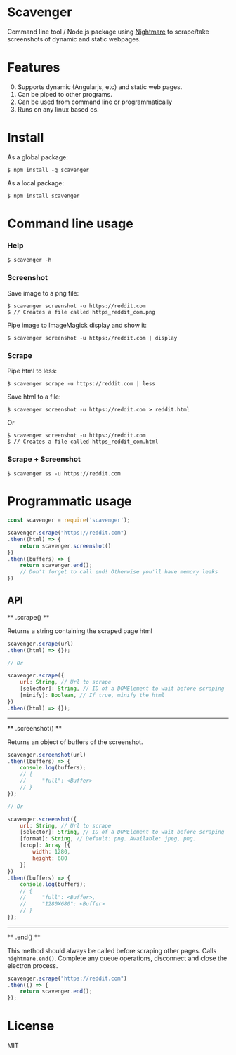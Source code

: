 # Scavenger

Command line tool / Node.js package using [Nightmare](http://www.nightmarejs.org/) to scrape/take screenshots of dynamic and static webpages.

# Features

0. Supports dynamic (Angularjs, etc) and static web pages.
0. Can be piped to other programs.
0. Can be used from command line or programmatically
0. Runs on any linux based os.

# Install

As a global package:
```shell
$ npm install -g scavenger
```
As a local package:
```shell
$ npm install scavenger
```

# Command line usage

### Help
```shell
$ scavenger -h
```

### Screenshot
Save image to a png file:
```shell
$ scavenger screenshot -u https://reddit.com
$ // Creates a file called https_reddit_com.png
```
Pipe image to ImageMagick display and show it:
```shell
$ scavenger screenshot -u https://reddit.com | display
```

### Scrape
Pipe html to less:
```shell
$ scavenger scrape -u https://reddit.com | less
```
Save html to a file:
```shell
$ scavenger screenshot -u https://reddit.com > reddit.html
```
Or
```shell
$ scavenger screenshot -u https://reddit.com
$ // Creates a file called https_reddit_com.html
```

### Scrape + Screenshot
```shell
$ scavenger ss -u https://reddit.com
```


# Programmatic usage
```javascript
const scavenger = require('scavenger');

scavenger.scrape("https://reddit.com")
.then((html) => {    
    return scavenger.screenshot()
})
.then((buffers) => {    
    return scavenger.end();
    // Don't forget to call end! Otherwise you'll have memory leaks
})
```

## API
** .scrape() **

Returns a string containing the scraped page html

```javascript
scavenger.scrape(url)
.then((html) => {});

// Or

scavenger.scrape({
    url: String, // Url to scrape
    [selector]: String, // ID of a DOMElement to wait before scraping
    [minify]: Boolean, // If true, minify the html
})
.then((html) => {});
```
---------------------
** .screenshot() **

Returns an object of buffers of the screenshot.


```javascript
scavenger.screenshot(url)
.then((buffers) => {
    console.log(buffers);
    // {
    //     "full": <Buffer>
    // }
});

// Or

scavenger.screenshot({
    url: String, // Url to scrape
    [selector]: String, // ID of a DOMElement to wait before scraping
    [format]: String, // Default: png. Available: jpeg, png.
    [crop]: Array [{
        width: 1280,
        height: 680
    }]
})
.then((buffers) => {
    console.log(buffers);
    // {
    //     "full": <Buffer>,
    //     "1280X680": <Buffer>
    // }
});
```
--------------------------
** .end() **

This method should always be called before scraping other pages.
Calls `nightmare.end()`.
Complete any queue operations, disconnect and close the electron process.

```javascript
scavenger.scrape("https://reddit.com")
.then(() => {
    return scavenger.end();
});
```



# License

MIT
